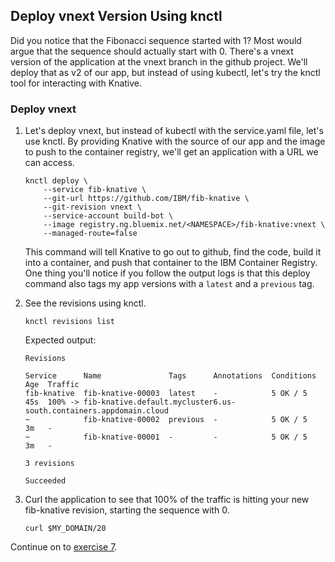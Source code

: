 ## Deploy vnext Version Using knctl

Did you notice that the Fibonacci sequence started with 1? Most would argue that the sequence should actually start with 0. There's a vnext version of the application at the vnext branch in the github project. We'll deploy that as v2 of our app, but instead of using kubectl, let's try the knctl tool for interacting with Knative.

### Deploy vnext
1. Let's deploy vnext, but instead of kubectl with the service.yaml file, let's use knctl. By providing Knative with the source of our app and the image to push to the container registry, we'll get an application with a URL we can access.

    ```
    knctl deploy \
        --service fib-knative \
        --git-url https://github.com/IBM/fib-knative \
        --git-revision vnext \
        --service-account build-bot \
        --image registry.ng.bluemix.net/<NAMESPACE>/fib-knative:vnext \
        --managed-route=false
    ```

	This command will tell Knative to go out to github, find the code, build it into a container, and push that container to the IBM Container Registry. One thing you'll notice if you follow the output logs is that this deploy command also tags my app versions with a `latest` and a `previous` tag.

2. See the revisions using knctl.

	```
	knctl revisions list
	```
	Expected output:
	
	```
    Revisions

    Service      Name               Tags      Annotations  Conditions  Age  Traffic  
    fib-knative  fib-knative-00003  latest    -            5 OK / 5    45s  100% -> fib-knative.default.mycluster6.us-south.containers.appdomain.cloud  
    ~            fib-knative-00002  previous  -            5 OK / 5    3m   -  
    ~            fib-knative-00001  -         -            5 OK / 5    3m   - 

    3 revisions

    Succeeded
    ```

3. Curl the application to see that 100% of the traffic is hitting your new fib-knative revision, starting the sequence with 0. 

    ```
    curl $MY_DOMAIN/20
    ```


Continue on to [exercise 7](../exercise-7/README.md).
